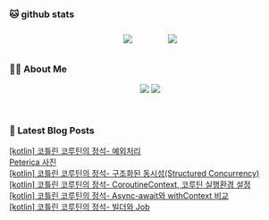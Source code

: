 
###  🐱 github stats  

<div id="main" align="center">
    <img src="https://github-readme-stats.vercel.app/api?username=peterica&count_private=true&show_icons=true&theme=radical"
        style="height: auto; margin-left: 20px; margin-right: 20px; padding: 10px;"/>
    <img src="https://github-readme-stats.vercel.app/api/top-langs/?username=peterica&layout=compact"   
        style="height: auto; margin-left: 20px; margin-right: 20px; padding: 10px;"/>
</div>

###  💁‍♀️ About Me  
<p align="center">
    <a href="https://peterica.tistory.com/"><img src="https://img.shields.io/badge/Blog-FF5722?style=flat-square&logo=Blogger&logoColor=white"/></a>
    <a href="mailto:ilovefran.ofm@gmail.com"><img src="https://img.shields.io/badge/Gmail-d14836?style=flat-square&logo=Gmail&logoColor=white&link=ilovefran.ofm@gmail.com"/></a>
</p>

<br>

### 📕 Latest Blog Posts   

<a href ="https://peterica.tistory.com/676"> [kotlin] 코틀린 코루틴의 정석- 예외처리 </a> <br><a href ="https://peterica.tistory.com/680"> Peterica 사진 </a> <br><a href ="https://peterica.tistory.com/675"> [kotlin] 코틀린 코루틴의 정석- 구조화된 동시성(Structured Concurrency) </a> <br><a href ="https://peterica.tistory.com/674"> [kotlin] 코틀린 코루틴의 정석- CoroutineContext, 코루틴 실행환경 설정 </a> <br><a href ="https://peterica.tistory.com/673"> [kotlin] 코틀린 코루틴의 정석- Async-await와 withContext 비교 </a> <br><a href ="https://peterica.tistory.com/672"> [kotlin] 코틀린 코루틴의 정석- 빌더와 Job </a> <br>